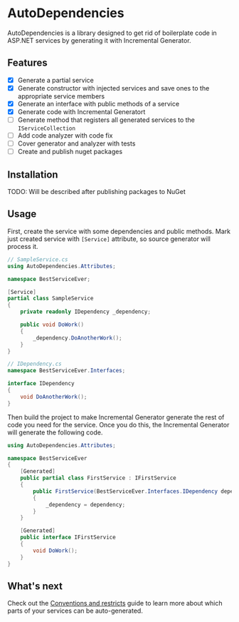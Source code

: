 # AutoDependencies

AutoDependencies is a library designed to get rid of boilerplate code in ASP.NET services by generating it with Incremental Generator.

## Features

- [x] Generate a partial service
- [x] Generate constructor with injected services and save ones to the appropriate service members
- [x] Generate an interface with public methods of a service
- [x] Generate code with Incremental Generatort
- [ ] Generate method that registers all generated services to the `IServiceCollection`
- [ ] Add code analyzer with code fix
- [ ] Cover generator and analyzer with tests
- [ ] Create and publish nuget packages

## Installation

TODO: Will be described after publishing packages to NuGet

## Usage

First, create the service with some dependencies and public methods. Mark just created service with `[Service]` attribute, so source generator will process it.

```csharp
// SampleService.cs
using AutoDependencies.Attributes;

namespace BestServiceEver;

[Service]
partial class SampleService
{
    private readonly IDependency _dependency;

    public void DoWork() 
    {
        _dependency.DoAnotherWork();
    }
}

// IDependency.cs
namespace BestServiceEver.Interfaces;

interface IDependency
{
    void DoAnotherWork();
}
```

Then build the project to make Incremental Generator generate the rest of code you need for the service. Once you do this, the Incremental Generator will generate the following code.

```csharp
using AutoDependencies.Attributes;

namespace BestServiceEver 
{
    [Generated]
    public partial class FirstService : IFirstService
    {
        public FirstService(BestServiceEver.Interfaces.IDependency dependency)
        {
            _dependency = dependency;
        }
    }

    [Generated]
    public interface IFirstService
    {
        void DoWork();
    }
}
```

## What's next

Check out the [Conventions and restricts](./docs/convention.md) guide to learn more about which parts of your services can be auto-generated.
